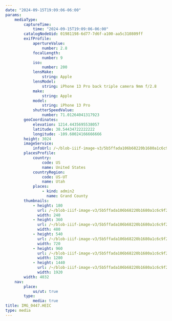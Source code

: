 ```yaml
---
date: "2024-09-15T19:09:06-06:00"
params:
    mediaType:
        captureTime:
            time: "2024-09-15T19:09:06-06:00"
        catalogNodeUid: 01981198-6d77-7d6f-a100-aa5c310809ff
        exifProfile:
            apertureValue:
                number: 2.8
            focalLength:
                number: 9
            iso:
                number: 200
            lensMake:
                string: Apple
            lensModel:
                string: iPhone 13 Pro back triple camera 9mm f/2.8
            make:
                string: Apple
            model:
                string: iPhone 13 Pro
            shutterSpeedValue:
                number: 71.01264041317923
        geoCoordinates:
            elevation: 1214.4435695538057
            latitude: 38.54434722222222
            longitude: -109.60024166666666
        height: 3024
        imageService:
            infoUrl: /~/blob-iiif-image-v3/5b5ffada106b68220b1680a1c6c9f2af114a8f8ca6fb0217cd8eef2a60d42715/info.json
        placesProfile:
            country:
                code: US
                name: United States
            countryRegion:
                code: US-UT
                name: Utah
            places:
                - kind: admin2
                  name: Grand County
        thumbnails:
            - height: 180
              url: /~/blob-iiif-image-v3/5b5ffada106b68220b1680a1c6c9f2af114a8f8ca6fb0217cd8eef2a60d42715/full/240%2C180/0/default.jpg
              width: 240
            - height: 360
              url: /~/blob-iiif-image-v3/5b5ffada106b68220b1680a1c6c9f2af114a8f8ca6fb0217cd8eef2a60d42715/full/480%2C360/0/default.jpg
              width: 480
            - height: 540
              url: /~/blob-iiif-image-v3/5b5ffada106b68220b1680a1c6c9f2af114a8f8ca6fb0217cd8eef2a60d42715/full/720%2C540/0/default.jpg
              width: 720
            - height: 960
              url: /~/blob-iiif-image-v3/5b5ffada106b68220b1680a1c6c9f2af114a8f8ca6fb0217cd8eef2a60d42715/full/1280%2C960/0/default.jpg
              width: 1280
            - height: 1440
              url: /~/blob-iiif-image-v3/5b5ffada106b68220b1680a1c6c9f2af114a8f8ca6fb0217cd8eef2a60d42715/full/1920%2C1440/0/default.jpg
              width: 1920
        width: 4032
    nav:
        place:
            us/ut: true
        type:
            media: true
title: IMG_0447.HEIC
type: media
---
```

